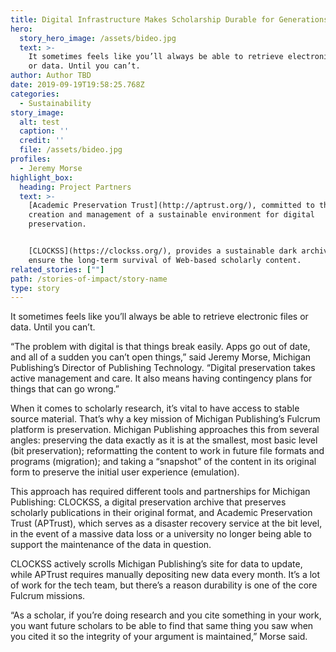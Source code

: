 ```yaml
---
title: Digital Infrastructure Makes Scholarship Durable for Generations
hero:
  story_hero_image: /assets/bideo.jpg
  text: >-
    It sometimes feels like you’ll always be able to retrieve electronic files
    or data. Until you can’t. 
author: Author TBD
date: 2019-09-19T19:58:25.768Z
categories:
  - Sustainability
story_image:
  alt: test
  caption: ''
  credit: ''
  file: /assets/bideo.jpg
profiles:
  - Jeremy Morse
highlight_box:
  heading: Project Partners
  text: >-
    [Academic Preservation Trust](http://aptrust.org/), committed to the
    creation and management of a sustainable environment for digital
    preservation. 


    [CLOCKSS](https://clockss.org/), provides a sustainable dark archive to
    ensure the long-term survival of Web-based scholarly content.
related_stories: [""]
path: /stories-of-impact/story-name
type: story
---
```

It sometimes feels like you’ll always be able to retrieve electronic files or data. Until you can’t. 

 “The problem with digital is that things break easily. Apps go out of date, and all of a sudden you can’t open things,” said Jeremy Morse, Michigan Publishing’s Director of Publishing Technology. “Digital preservation takes active management and care. It also means having contingency plans for things that can go wrong.”

When it comes to scholarly research, it’s vital to have access to stable source material. That’s why a key mission of Michigan Publishing’s Fulcrum platform is preservation. Michigan Publishing approaches this from several angles: preserving the data exactly as it is at the smallest, most basic level (bit preservation); reformatting the content to work in future file formats and programs (migration); and taking a “snapshot” of the content in its original form to preserve the initial user experience (emulation).

This approach has required different tools and partnerships for Michigan Publishing: CLOCKSS, a digital preservation archive that preserves scholarly publications in their original format, and Academic Preservation Trust (APTrust), which serves as a disaster recovery service at the bit level, in the event of a massive data loss or a university no longer being able to support the maintenance of the data in question.

CLOCKSS actively scrolls Michigan Publishing’s site for data to update, while APTrust requires manually depositing new data every month. It’s a lot of work for the tech team, but there’s a reason durability is one of the core Fulcrum missions.

“As a scholar, if you’re doing research and you cite something in your work, you want future scholars to be able to find that same thing you saw when you cited it so the integrity of your argument is maintained,” Morse said.
